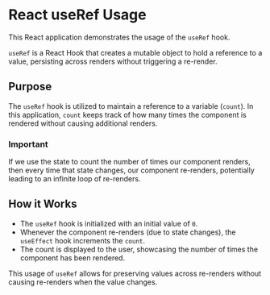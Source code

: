 # React useRef Usage

This React application demonstrates the usage of the `useRef` hook.

`useRef` is a React Hook that creates a mutable object to hold a reference to a value, persisting across renders without triggering a re-render.

## Purpose

The `useRef` hook is utilized to maintain a reference to a variable (`count`). In this application, `count` keeps track of how many times the component is rendered without causing additional renders.

### Important

If we use the state to count the number of times our component renders, then every time that state changes, our component re-renders, potentially leading to an infinite loop of re-renders.

## How it Works

- The `useRef` hook is initialized with an initial value of `0`.
- Whenever the component re-renders (due to state changes), the `useEffect` hook increments the `count`.
- The count is displayed to the user, showcasing the number of times the component has been rendered.

This usage of `useRef` allows for preserving values across re-renders without causing re-renders when the value changes.
